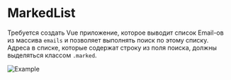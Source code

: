 # MarkedList

Требуется создать Vue приложение, которое выводит список Email-ов из массива `emails` и позволяет выполнять поиск по
этому списку. Адреса в списке, которые содержат строку из поля поиска, должны выделяться классом `.marked`.

<img src="https://i.imgur.com/DA8l8pP.gif" alt="Example">
